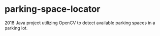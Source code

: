 # parking-space-locator

2018 Java project utilizing OpenCV to detect available parking spaces in a parking lot. 
